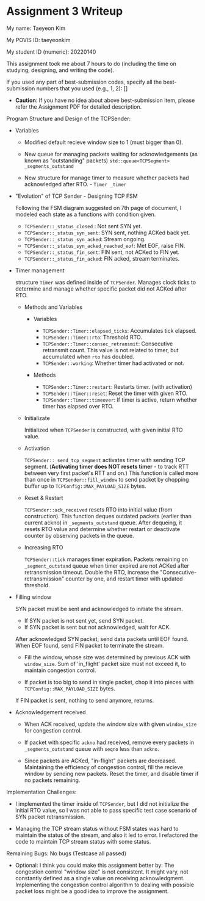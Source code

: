 Assignment 3 Writeup
=============

My name: Taeyeon Kim

My POVIS ID: taeyeonkim

My student ID (numeric): 20220140

This assignment took me about 7 hours to do (including the time on studying, designing, and writing the code).

If you used any part of best-submission codes, specify all the best-submission numbers that you used (e.g., 1, 2): []

- **Caution**: If you have no idea about above best-submission item, please refer the Assignment PDF for detailed description.

Program Structure and Design of the TCPSender:
- Variables
  
  - Modified default recieve window size to 1 (must bigger than 0).
  - New queue for managing packets waiting for acknowledgements (as
    known as "outstanding" packets)
    `std::queue<TCPSegment> _segments_outstand` 

  - New structure for manage timer to measure whether packets had
    acknowledged after RTO. - `Timer _timer`

- "Evolution" of TCP Sender - Designing TCP FSM

  Following the FSM diagram suggested on 7th page of document,
  I modeled each state as a functions with condition given.

    - `TCPSender::_status_closed` : Not sent SYN yet.
    - `TCPSender::_status_syn_sent`: SYN sent, nothing ACKed back yet.
    - `TCPSender::_status_syn_acked`: Stream ongoing.
    - `TCPSender::_status_syn_acked_reached_eof`: Met EOF, raise FIN.
    - `TCPSender::_status_fin_sent`: FIN sent, not ACKed to FIN yet.
    - `TCPSender::_status_fin_acked`: FIN acked, stream terminates.

- Timer management

  structure `Timer` was defined inside of `TCPSender`. Manages clock ticks
  to determine and manage whether specific packet did not ACKed after RTO.

  - Methods and Variables

    - Variables
      - `TCPSender::Timer::elapsed_ticks`: Accumulates tick elapsed.
      - `TCPSender::Timer::rto`: Threshold RTO.
      - `TCPSender::Timer::consec_retransmit`: Consecutive retransmit count.
        This value is not related to timer, but accumulated when `rto` has
        doubled.
      - `TCPSender::working`: Whether timer had activated or not.

    - Methods
      - `TCPSender::Timer::restart`: Restarts timer. (with activation)
      - `TCPSender::Timer::reset`: Reset the timer with given RTO.
      - `TCPSender::Timer::timeover`: If timer is active, return whether
        timer has elapsed over RTO.

  - Initializate

    Initialized when `TCPSender` is constructed, with given initial RTO value.

  - Activation
    
    `TCPSender::_send_tcp_segment` activates timer with sending TCP segment.
    (**Activating timer does NOT resets timer** - to track RTT between very
    first packet's RTT and on.)
    This function is called more than once in `TCPSender::fill_window` to send
    packet by chopping buffer up to `TCPConfig::MAX_PAYLOAD_SIZE` bytes.

  - Reset & Restart

    `TCPSender::ack_received` resets RTO into initial value (from construction).
    This function deques outdated packets (earlier than current ackno) in
    `_segments_outstand` queue.
    After dequeing, it resets RTO value and determine whether restart or
    deactivate counter by observing packets in the queue.

  - Increasing RTO

    `TCPSender::tick` manages timer expiration. Packets remaining on
    `_segment_outstand` queue when timer expired are not ACKed after
    retransmission timeout. Double the RTO, increase the "Consecutive-
    retransmission" counter by one, and restart timer with updated
    threshold.

- Filling window
  
  SYN packet must be sent and acknowledged to initiate the stream.
    - If SYN packet is not sent yet, send SYN packet.
    - If SYN packet is sent but not acknowledged, wait for ACK.

  After acknowledged SYN packet, send data packets until EOF found.
  When EOF found, send FIN packet to terminate the stream.
    - Fill the window, whose size was determined by previous ACK
      with `window_size`. Sum of 'in_flight' packet size must not exceed it,
      to maintain congestion control.

    - If packet is too big to send in single packet, chop it into pieces
      with `TCPConfig::MAX_PAYLOAD_SIZE` bytes.

  If FIN packet is sent, nothing to send anymore, returns.

- Acknowledgement received

  - When ACK received, update the window size with given `window_size` for
    congestion control.

  - If packet with specific `ackno` had received, remove every packets in
    `_segments_outstand` queue with `seqno` less than `ackno`.

  - Since packets are ACKed, "in-flight" packets are decreased. Maintaining
    the efficiency of congestion control, fill the recieve window by sending
    new packets. Reset the timer, and disable timer if no packets remaining.

Implementation Challenges:
- I implemented the timer inside of `TCPSender`, but I did not initialize the
  initial RTO value, so I was not able to pass specific test case scenario of
  SYN packet retransmission.

- Managing the TCP stream status without FSM states was hard to maintain the
  status of the stream, and also it led to error. I refactored the code to
  maintain TCP stream status with some status.

Remaining Bugs:
No bugs (Testcase all passed)

- Optional: I think you could make this assignment better by: 
The congestion control "window size" is not consistent. It might vary,
not constantly defined as a single value on receiving acknowledgment.
Implementing the congestion control algorithm to dealing with possible
packet loss might be a good idea to improve the assignment.